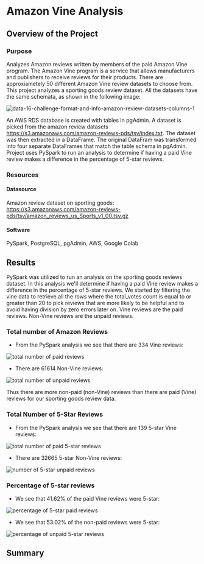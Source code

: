 # Amazon Vine Analysis
## Overview of the Project

### Purpose

Analyzes Amazon reviews written by members of the paid Amazon Vine program. The Amazon Vine program is a service that allows manufacturers and publishers to receive reviews for their products. There are approxiametely 50 different Amazon Vine review datasets to choose from. This project analyzes a sporting goods review dataset. All the datasets have the same schemata, as shown in the following image:

![data-16-challenge-format-and-info-amazon-review-datasets-columns-1](https://user-images.githubusercontent.com/111299372/216786997-d95a77f7-2e91-478e-b5ad-2fbb3b8322a4.png)

An AWS RDS database is created with tables in pgAdmin. A dataset is picked from the amazon review datasets https://s3.amazonaws.com/amazon-reviews-pds/tsv/index.txt. The dataset was then extracted in a DataFrame. The original DataFram was transformed into four separate DataFrames that match the table schema in pgAdmin. Project uses PySpark to run an analysis to determine if having a paid Vine review makes a difference in the percentage of 5-star reviews. 

### Resources

#### Datasource
Amazon review dataset on sporting goods: https://s3.amazonaws.com/amazon-reviews-pds/tsv/amazon_reviews_us_Sports_v1_00.tsv.gz

#### Software
PySpark, PostgreSQL, pgAdmin, AWS, Google Colab

## Results

PySpark was utilized to run an analysis on the sporting goods reviews dataset. In this analysis we'll determine if having a paid Vine review makes a difference in the percentage of 5-star reviews. We started by filtering the vine data to retrieve all the rows where the total_votes count is equal to or greater than 20 to pick reviews that are more likely to be helpful and to avoid having division by zero errors later on. Vine reviews are the paid reviews. Non-Vine reviews are the unpaid reviews.

### Total number of Amazon Reviews

* From the PySpark analysis we see that there are 334 Vine reviews: 

![total number of paid reviews](https://user-images.githubusercontent.com/111299372/216787683-381713b8-ac3b-4ecd-82b6-1c23228288af.png)

* There are 61614 Non-Vine reviews:

![total number of unpaid reviews](https://user-images.githubusercontent.com/111299372/216787824-669d9745-a11d-47cd-89fb-720ab174f3bb.png)



Thus there are more non-paid (non-Vine) reviews than there are paid (Vine) reviews for our sporting goods review data.


### Total Number of 5-Star Reviews

* From the PySpark analysis we see that there are 139 5-star Vine reviews:

![total number of paid 5-star reviews](https://user-images.githubusercontent.com/111299372/216789679-14997e08-6513-4ef1-8e85-ea5462077937.png)

* There are 32665 5-star Non-Vine reviews:

![number of 5-star unpaid reviews](https://user-images.githubusercontent.com/111299372/216789693-df301988-2e36-4327-bd86-50f557cf50b9.png)

### Percentage of 5-star reviews

* We see that 41.62% of the paid Vine reviews were 5-star:

![percentage of 5-star paid reviews](https://user-images.githubusercontent.com/111299372/216789724-eac2e0f4-73f3-41e9-a146-7a937a15ea9a.png)

* We see that 53.02% of the non-paid reviews were 5-star:

![percentage of unpaid 5-star reviews](https://user-images.githubusercontent.com/111299372/216789739-18d70ed7-22d8-429a-a3d2-4009ba84dd86.png)

## Summary
